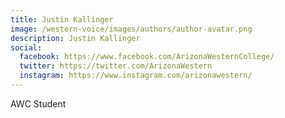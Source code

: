 ```yaml
---
title: Justin Kallinger
image: /western-voice/images/authors/author-avatar.png
description: Justin Kallinger
social:
  facebook: https://www.facebook.com/ArizonaWesternCollege/
  twitter: https://twitter.com/ArizonaWestern
  instagram: https://www.instagram.com/arizonawestern/
---
```


AWC Student